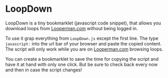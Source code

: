 # LoopDown

LoopDown is a tiny bookmarklet (javascript code snippet), that allows you download loops from [Looperman.com](http://looperman.com/loops) without being logged in.

To use it grap everything from `LoopDown.js` except the first line. The type `javascript:` into the url bar of your browser and paste the copied content. The script will only work while you are on [Looperman.com](http://looperman.com/loops) browsing loops.

You can create a bookmarklet to save the time for copying the script and have it at hand with only one click. But be sure to check back every now and then in case the script changes!
